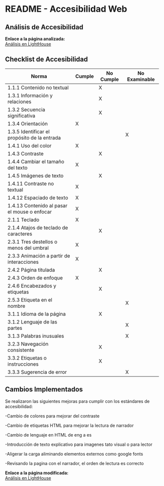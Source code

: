 # README - Accesibilidad Web

## Análisis de Accesibilidad

**Enlace a la página analizada:**  
[Análisis en LightHouse](https://pagespeed.web.dev/analysis/https-aaronmarques24-netlify-app-html-galeria/q5eluio5uk?form_factor=desktop&category=performance&category=accessibility&category=best-practices&category=seo&hl=es&utm_source=lh-chrome-ext)

## Checklist de Accesibilidad

|              Norma                          |   Cumple   |   No Cumple   | No Examinable |
|---------------------------------------------|------------|---------------|---------------|
| 1.1.1 Contenido no textual                  |            |       X       |               |
| 1.3.1 Información y relaciones              |            |       X       |               |
| 1.3.2 Secuencia significativa               |            |       X       |               |
| 1.3.4 Orientación                           |      X     |               |               |
| 1.3.5 Identificar el propósito de la entrada|            |               |      X        |
| 1.4.1 Uso del color                         |      X     |               |               |
| 1.4.3 Contraste                             |            |      X        |               |
| 1.4.4 Cambiar el tamaño del texto           |      X     |               |               |
| 1.4.5 Imágenes de texto                     |            |      X        |               |
| 1.4.11 Contraste no textual                 |      X     |               |               |
| 1.4.12 Espaciado de texto                   |      X     |               |               |
| 1.4.13 Contenido al pasar el mouse o enfocar|      X     |               |               |
| 2.1.1 Teclado                               |      X     |               |               |
| 2.1.4 Atajos de teclado de caracteres       |            |      X        |               |
| 2.3.1 Tres destellos o menos del umbral     |      X     |               |               |
| 2.3.3 Animación a partir de interacciones   |      X     |               |               |
| 2.4.2 Página titulada                       |            |      X        |               |
| 2.4.3 Orden de enfoque                      |      X     |               |               |
| 2.4.6 Encabezados y etiquetas               |            |      X        |               |
| 2.5.3 Etiqueta en el nombre                 |            |               |       X       |
| 3.1.1 Idioma de la página                   |            |      X        |               |
| 3.1.2 Lenguaje de las partes                |            |               |       X       |
| 3.1.3 Palabras inusuales                    |            |               |       X       |
| 3.2.3 Navegación consistente                |            |       X       |               |
| 3.3.2 Etiquetas o instrucciones             |            |       X       |               |
| 3.3.3 Sugerencia de error                   |            |               |        X      |

## Cambios Implementados

Se realizaron las siguientes mejoras para cumplir con los estándares de accesibilidad:

-Cambio de colores para mejorar del contraste

-Cambio de etiquetas HTML para mejorar la lectura de narrador

-Cambio de lenguaje en HTML de eng a es

-Introducción de texto explicativo para imagenes tato visual o para lector

-Aligerar la carga aliminando elementos externos como google fonts

-Revisando la pagina con el narrador, el orden de lectura es correcto 


**Enlace a la página modificada:**  
[Análisis en LightHouse](https://pagespeed.web.dev/analysis/https-demo5262-netlify-app-accesible-html-galeria/lc5kfkb48q?form_factor=desktop&category=performance&category=accessibility&category=best-practices&category=seo&hl=es&utm_source=lh-chrome-ext)



